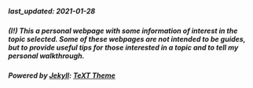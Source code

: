 
##### last_updated: 2021-01-28
##### (I!) This a personal webpage with some information of interest in the topic selected. Some of these webpages are not intended to be guides, but to provide useful tips for those interested in a topic and to tell my personal walkthrough.
##### Powered by [Jekyll](https://github.com/jekyll/jekyll): [TeXT Theme](https://github.com/kitian616/jekyll-TeXt-theme)

